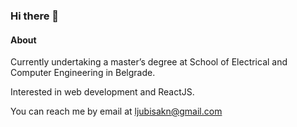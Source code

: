 ### Hi there 👋

#### About

Currently undertaking a master’s degree at School of Electrical and Computer Engineering in Belgrade.

Interested in web development and ReactJS.

You can reach me by email at ljubisakn@gmail.com

